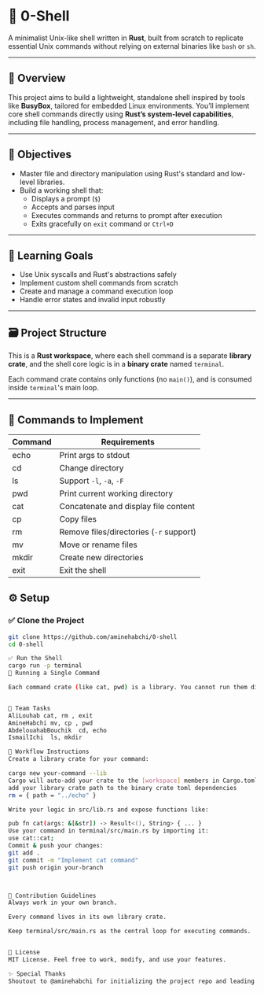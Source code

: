 # 🐚 0-Shell

A minimalist Unix-like shell written in **Rust**, built from scratch to replicate essential Unix commands without relying on external binaries like `bash` or `sh`.

---

## 📖 Overview

This project aims to build a lightweight, standalone shell inspired by tools like **BusyBox**, tailored for embedded Linux environments. You’ll implement core shell commands directly using **Rust’s system-level capabilities**, including file handling, process management, and error handling.

---

## 🎯 Objectives

- Master file and directory manipulation using Rust's standard and low-level libraries.
- Build a working shell that:
  - Displays a prompt (`$`)
  - Accepts and parses input
  - Executes commands and returns to prompt after execution
  - Exits gracefully on `exit` command or `Ctrl+D`

---

## 🧠 Learning Goals

- Use Unix syscalls and Rust's abstractions safely
- Implement custom shell commands from scratch
- Create and manage a command execution loop
- Handle error states and invalid input robustly

---

## 🗃️ Project Structure

This is a **Rust workspace**, where each shell command is a separate **library crate**, and the shell core logic is in a **binary crate** named `terminal`.

Each command crate contains only functions (no `main()`), and is consumed inside `terminal`'s main loop.

---
## 🔧 Commands to Implement

| Command | Requirements                                |
|---------|---------------------------------------------|
| echo    | Print args to stdout                        |
| cd      | Change directory                            |
| ls      | Support `-l`, `-a`, `-F`                     |
| pwd     | Print current working directory             |
| cat     | Concatenate and display file content        |
| cp      | Copy files                                  |
| rm      | Remove files/directories (`-r` support)     |
| mv      | Move or rename files                        |
| mkdir   | Create new directories                      |
| exit    | Exit the shell                              |
## ⚙️ Setup

### ✅ Clone the Project

```bash
git clone https://github.com/aminehabchi/0-shell
cd 0-shell

✅ Run the Shell
cargo run -p terminal
🧪 Running a Single Command

Each command crate (like cat, pwd) is a library. You cannot run them directly, but they are invoked from terminal.


👥 Team Tasks
AliLouhab cat, rm , exit
AmineHabchi	mv, cp , pwd
AbdelouahabBouchik	cd, echo
IsmailIchi	ls, mkdir

🚀 Workflow Instructions
Create a library crate for your command:

cargo new your-command --lib
Cargo will auto-add your crate to the [workspace] members in Cargo.toml.
add your library crate path to the binary crate toml dependencies
rm = { path = "../echo" }

Write your logic in src/lib.rs and expose functions like:

pub fn cat(args: &[&str]) -> Result<(), String> { ... }
Use your command in terminal/src/main.rs by importing it:
use cat::cat;
Commit & push your changes:
git add .
git commit -m "Implement cat command"
git push origin your-branch



🤝 Contribution Guidelines
Always work in your own branch.

Every command lives in its own library crate.

Keep terminal/src/main.rs as the central loop for executing commands.


🧾 License
MIT License. Feel free to work, modify, and use your features.

✨ Special Thanks
Shoutout to @aminehabchi for initializing the project repo and leading the workspace setup.